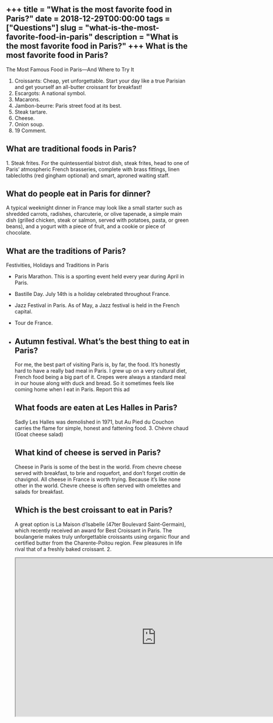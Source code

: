 +++
title = "What is the most favorite food in Paris?"
date = 2018-12-29T00:00:00
tags = ["Questions"]
slug = "what-is-the-most-favorite-food-in-paris"
description = "What is the most favorite food in Paris?"
+++
What is the most favorite food in Paris?
----------------------------------------

The Most Famous Food in Paris—And Where to Try It

1. Croissants: Cheap, yet unforgettable. Start your day like a true Parisian and get yourself an all-butter croissant for breakfast!
2. Escargots: A national symbol.
3. Macarons.
4. Jambon-beurre: Paris street food at its best.
5. Steak tartare.
6. Cheese.
7. Onion soup.
8. 19 Comment.

What are traditional foods in Paris?
------------------------------------

1\. Steak frites. For the quintessential bistrot dish, steak frites, head to one of Paris’ atmospheric French brasseries, complete with brass fittings, linen tablecloths (red gingham optional) and smart, aproned waiting staff.

What do people eat in Paris for dinner?
---------------------------------------

A typical weeknight dinner in France may look like a small starter such as shredded carrots, radishes, charcuterie, or olive tapenade, a simple main dish (grilled chicken, steak or salmon, served with potatoes, pasta, or green beans), and a yogurt with a piece of fruit, and a cookie or piece of chocolate.

What are the traditions of Paris?
---------------------------------

Festivities, Holidays and Traditions in Paris

- Paris Marathon. This is a sporting event held every year during April in Paris.
- Bastille Day. July 14th is a holiday celebrated throughout France.
- Jazz Festival in Paris. As of May, a Jazz festival is held in the French capital.
- Tour de France.
- Autumn festival. What’s the best thing to eat in Paris?
    --------------------------------------
    
    For me, the best part of visiting Paris is, by far, the food. It’s honestly hard to have a really bad meal in Paris. I grew up on a very cultural diet, French food being a big part of it. Crepes were always a standard meal in our house along with duck and bread. So it sometimes feels like coming home when I eat in Paris. Report this ad
    
    What foods are eaten at Les Halles in Paris?
    --------------------------------------------
    
    Sadly Les Halles was demolished in 1971, but Au Pied du Couchon carries the flame for simple, honest and fattening food. 3. Chèvre chaud (Goat cheese salad)
    
    What kind of cheese is served in Paris?
    ---------------------------------------
    
    Cheese in Paris is some of the best in the world. From chevre cheese served with breakfast, to brie and roquefort, and don’t forget crottin de chavignol. All cheese in France is worth trying. Because it’s like none other in the world. Chevre cheese is often served with omelettes and salads for breakfast.
    
    Which is the best croissant to eat in Paris?
    --------------------------------------------
    
    A great option is La Maison d’Isabelle (47ter Boulevard Saint-Germain), which recently received an award for Best Croissant in Paris. The boulangerie makes truly unforgettable croissants using organic flour and certified butter from the Charente-Poitou region. Few pleasures in life rival that of a freshly baked croissant. 2.
    
    <iframe allow="accelerometer; autoplay; clipboard-write; encrypted-media; gyroscope; picture-in-picture" allowfullscreen="" class="__youtube_prefs__  epyt-is-override  no-lazyload" data-no-lazy="1" data-origheight="433" data-origwidth="770" data-skipgform_ajax_framebjll="" height="433" id="_ytid_31007" loading="lazy" src="https://www.youtube.com/embed/ZduIQnhkPW8?enablejsapi=1&autoplay=0&cc_load_policy=0&cc_lang_pref=&iv_load_policy=1&loop=0&modestbranding=0&rel=1&fs=1&playsinline=0&autohide=2&theme=dark&color=red&controls=1&" title="YouTube player" width="770"></iframe>